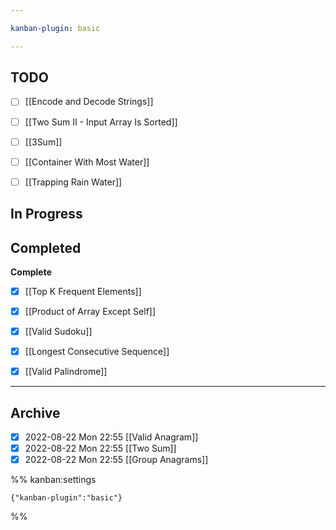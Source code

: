 ```yaml
---

kanban-plugin: basic

---
```


## TODO

- [ ] [[Encode and Decode Strings]]
- [ ] [[Two Sum II - Input Array Is Sorted]]
- [ ] [[3Sum]]
- [ ] [[Container With Most Water]]
- [ ] [[Trapping Rain Water]]


## In Progress



## Completed

**Complete**
- [x] [[Top K Frequent Elements]]
- [x] [[Product of Array Except Self]]
- [x] [[Valid Sudoku]]
- [x] [[Longest Consecutive Sequence]]
- [x] [[Valid Palindrome]]


***

## Archive

- [x] 2022-08-22 Mon 22:55 [[Valid Anagram]]
- [x] 2022-08-22 Mon 22:55 [[Two Sum]]
- [x] 2022-08-22 Mon 22:55 [[Group Anagrams]]

%% kanban:settings
```
{"kanban-plugin":"basic"}
```
%%